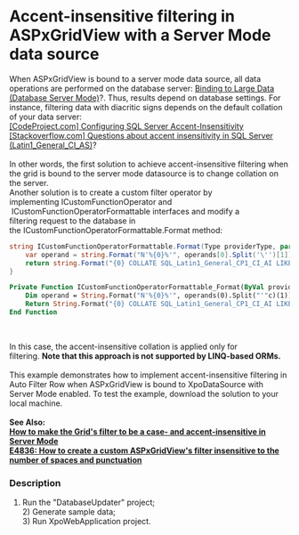 # Accent-insensitive filtering in ASPxGridView with a Server Mode data source


<p>When ASPxGridView is bound to a server mode data source, all data operations are performed on the database server: <a href="https://documentation.devexpress.com/#AspNet/CustomDocument14781">Binding to Large Data (Database Server Mode)</a>?. Thus, results depend on database settings. For instance, filtering data with diacritic signs depends on the default collation of your data server:<br><a href="http://www.codeproject.com/Articles/310510/Configuring-SQL-Server-Accent-Insensitivity">[CodeProject.com] Configuring SQL Server Accent-Insensitivity</a><br><a href="http://stackoverflow.com/questions/14525981/questions-about-accent-insensitivity-in-sql-server-latin1-general-ci-as">[Stackoverflow.com] Questions about accent insensitivity in SQL Server (Latin1_General_CI_AS)</a>?<br><br>In other words, the first solution to achieve accent-insensitive filtering when the grid is bound to the server mode datasource is to change collation on the server. <br>Another solution is to create a custom filter operator by implementing ICustomFunctionOperator and  ICustomFunctionOperatorFormattable interfaces and modify a filtering request to the database in the ICustomFunctionOperatorFormattable.Format method:</p>


```cs
string ICustomFunctionOperatorFormattable.Format(Type providerType, params String[] operands) {
    var operand = string.Format("N'%{0}%'", operands[0].Split('\'')[1]);
    return string.Format("{0} COLLATE SQL_Latin1_General_CP1_CI_AI LIKE {1} ", operands[1], operand);
}
```




```vb
Private Function ICustomFunctionOperatorFormattable_Format(ByVal providerType As Type, ParamArray ByVal operands() As String) As String Implements ICustomFunctionOperatorFormattable.Format
    Dim operand = String.Format("N'%{0}%'", operands(0).Split("'"c)(1))
    Return String.Format("{0} COLLATE SQL_Latin1_General_CP1_CI_AI LIKE {1} ", operands(1), operand)
End Function
```


<p> </p>
<p>In this case, the accent-insensitive collation is applied only for filtering. <strong>Note that this approach is not supported by LINQ-based ORMs.<br><br></strong>This example demonstrates how to implement accent-insensitive filtering in Auto Filter Row when ASPxGridView is bound to XpoDataSource with Server Mode enabled. To test the example, download the solution to your local machine.<br><br><strong>See Also:<br><a href="https://www.devexpress.com/Support/Center/p/T385990">How to make the Grid's filter to be a case- and accent-insensitive in Server Mode</a><br><a href="https://www.devexpress.com/Support/Center/p/E4836">E4836: How to create a custom ASPxGridView's filter insensitive to the number of spaces and punctuation</a></strong></p>


<h3>Description</h3>

1) Run the "DatabaseUpdater" project;<br />2) Generate sample data;<br />3) Run XpoWebApplication project.

<br/>


